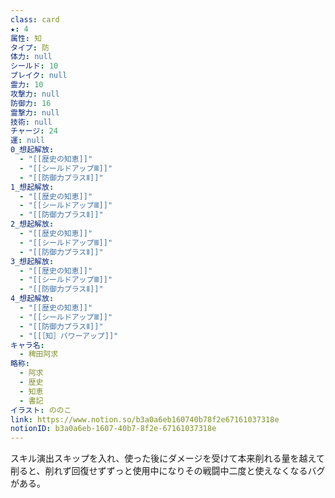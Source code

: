 ```yaml
---
class: card
★: 4
属性: 知
タイプ: 防
体力: null
シールド: 10
ブレイク: null
霊力: 10
攻撃力: null
防御力: 16
霊撃力: null
技術: null
チャージ: 24
運: null
0_想起解放:
  - "[[歴史の知恵]]"
  - "[[シールドアップⅢ]]"
  - "[[防御力プラスⅡ]]"
1_想起解放:
  - "[[歴史の知恵]]"
  - "[[シールドアップⅢ]]"
  - "[[防御力プラスⅡ]]"
2_想起解放:
  - "[[歴史の知恵]]"
  - "[[シールドアップⅢ]]"
  - "[[防御力プラスⅡ]]"
3_想起解放:
  - "[[歴史の知恵]]"
  - "[[シールドアップⅢ]]"
  - "[[防御力プラスⅡ]]"
4_想起解放:
  - "[[歴史の知恵]]"
  - "[[シールドアップⅢ]]"
  - "[[防御力プラスⅡ]]"
  - "[[［知］パワーアップ]]"
キャラ名:
  - 稗田阿求
略称:
  - 阿求
  - 歴史
  - 知恵
  - 書記
イラスト: ののこ
link: https://www.notion.so/b3a0a6eb160740b78f2e67161037318e
notionID: b3a0a6eb-1607-40b7-8f2e-67161037318e
---
```

スキル演出スキップを入れ、使った後にダメージを受けて本来削れる量を越えて削ると、削れず回復せずずっと使用中になりその戦闘中二度と使えなくなるバグがある。